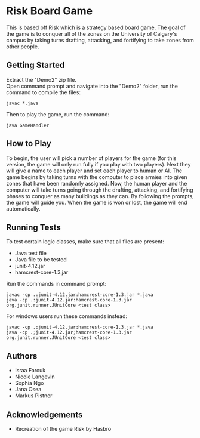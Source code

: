 # Risk Board Game
This is based off Risk which is a strategy based board game. The goal of the game is to conquer all of the zones on the University of Calgary's campus by taking turns drafting, attacking, and fortifying to take zones from other people.

## Getting Started
Extract the "Demo2" zip file.\
Open command prompt and navigate into the "Demo2" folder, run the command to compile the files:
```
javac *.java
````
Then to play the game, run the command:
```
java GameHandler
```

## How to Play
To begin, the user will pick a number of players for the game (for this version, the game will only run fully if you play with two players). Next they will give a name to each player and set each player to human or AI. The game begins by taking turns with the computer to place armies into given zones that have been randomly assigned. Now, the human player and the computer will take turns going through the drafting, attacking, and fortifying phases to conquer as many buildings as they can. By following the prompts, the game will guide you. When the game is won or lost, the game will end automatically.

## Running Tests
To test certain logic classes, make sure that all files are present:
- Java test file
- Java file to be tested
- junit-4.12.jar
- hamcrest-core-1.3.jar

Run the commands in command prompt:
```
javac -cp .:junit-4.12.jar:hamcrest-core-1.3.jar *.java
java -cp .:junit-4.12.jar:hamcrest-core-1.3.jar org.junit.runner.JUnitCore <test class>
```
For windows users run these commands instead:
```
javac -cp .;junit-4.12.jar;hamcrest-core-1.3.jar *.java
java -cp .;junit-4.12.jar;hamcrest-core-1.3.jar org.junit.runner.JUnitCore <test class>
```

## Authors
- Israa Farouk
- Nicole Langevin
- Sophia Ngo
- Jana Osea
- Markus Pistner

## Acknowledgements
- Recreation of the game Risk by Hasbro
